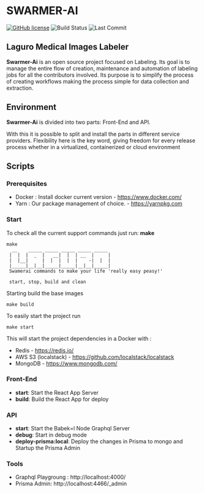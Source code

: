 <!--
 *  Copyright 2019 Laguro, Inc. 
 *
 * Licensed under the Apache License, Version 2.0 (the "License");
 * you may not use this file except in compliance with the License.
 * You may obtain a copy of the License at
 *
 *    http://www.apache.org/licenses/LICENSE-2.0
 *
 * Unless required by applicable law or agreed to in writing, software
 * distributed under the License is distributed on an "AS IS" BASIS,
 * WITHOUT WARRANTIES OR CONDITIONS OF ANY KIND, either express or implied.
 * See the License for the specific language governing permissions and
 * limitations under the License.
 */
-->

# SWARMER-AI
[![GitHub license](https://img.shields.io/badge/License-Apache%202.0-red.svg)](https://github.com/laguro-developers/swarmerai/LICENSE) 
![Build Status](https://travis-ci.org/laguro-developers/swarmerai.svg?branch=master) 
![Last Commit](https://img.shields.io/github/last-commit/laguro-developers/swarmerai/master.svg)

## Laguro Medical Images Labeler

**Swarmer-Ai** is an open source project focused on Labeling. Its goal is to manage the entire flow of creation, maintenance and automation of labeling jobs for all the contributors involved. Its purpose is to simplify the process of creating workflows making the process simple for data collection and extraction.

## Environment

**Swarmer-Ai** is divided into two parts: Front-End and API.

With this it is possible to split and install the parts in different service providers. Flexibility here is the key word, giving freedom for every release process whether in a virtualized, containerized or cloud environment

## Scripts

### Prerequisites
- Docker : Install docker current version - https://www.docker.com/
- Yarn : Our package management of choice. - https://yarnpkg.com

### Start
To check all the current support commands just run: **make**
```
make
  __    _____ _____ _____ _____ _____ 
 |  |  |  _  |   __|  |  | __  |     |
 |  |__|     |  |  |  |  |    -|  |  |
 |_____|__|__|_____|_____|__|__|_____|
 Swamerai commands to make your life 'really easy peasy!'
   
 start, stop, build and clean
```

Starting build the base images
```
make build
```

To easily start the project run
```
make start
```
This will start the project dependencies in a Docker with : 
- Redis - https://redis.io/
- AWS S3 (localstack) - https://github.com/localstack/localstack
- MongoDB - https://www.mongodb.com/




### Front-End
- **start**: Start the React App Server
- **build**: Build the React App for deploy

### API
- **start**: Start the Babek=l Node Graphql Server
- **debug**: Start in debug mode
- **deploy-prisma:local**: Deploy the changes in Prisma to mongo and Startup the Prisma Admin

### Tools
- Graphql Playgroung : http://localhost:4000/
- Prisma Admin: http://localhost:4466/_admin
